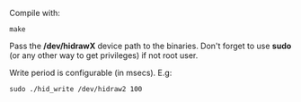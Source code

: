 Compile with:
```
make
```
	
Pass the **/dev/hidrawX** device path to the binaries. Don't forget to use **sudo** (or any other way to get privileges) if not root user.

Write period is configurable (in msecs). E.g:
```
sudo ./hid_write /dev/hidraw2 100
```
